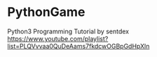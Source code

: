 # PythonGame
Python3 Programming Tutorial by sentdex
https://www.youtube.com/playlist?list=PLQVvvaa0QuDeAams7fkdcwOGBpGdHpXln
